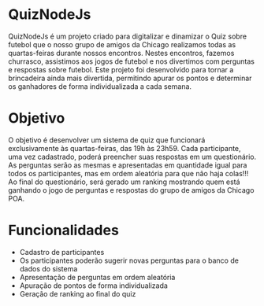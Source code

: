 # QuizNodeJs
QuizNodeJs é um projeto criado para digitalizar e dinamizar o Quiz sobre futebol que o nosso grupo de amigos da Chicago realizamos todas as quartas-feiras durante nossos encontros. Nestes encontros, fazemos churrasco, assistimos aos jogos de futebol e nos divertimos com perguntas e respostas sobre futebol. Este projeto foi desenvolvido para tornar a brincadeira ainda mais divertida, permitindo apurar os pontos e determinar os ganhadores de forma individualizada a cada semana.

# Objetivo
O objetivo é desenvolver um sistema de quiz que funcionará exclusivamente às quartas-feiras, das 19h às 23h59. Cada participante, uma vez cadastrado, poderá preencher suas respostas em um questionário. As perguntas serão as mesmas e apresentadas em quantidade igual para todos os participantes, mas em ordem aleatória para que não haja colas!!! Ao final do questionário, será gerado um ranking mostrando quem está ganhando o jogo de perguntas e respostas do grupo de amigos da Chicago POA.

# Funcionalidades
- Cadastro de participantes
- Os participantes poderão sugerir novas perguntas para o banco de dados do sistema
- Apresentação de perguntas em ordem aleatória
- Apuração de pontos de forma individualizada
- Geração de ranking ao final do quiz
